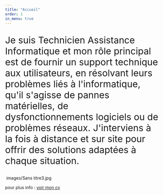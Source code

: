 ```yaml
---
title: "Accueil"
order: 1
in_menu: true
---
```

<p style="font-size: 30px;">Je suis Technicien Assistance Informatique et mon rôle principal est de fournir un support technique aux utilisateurs, en résolvant leurs problèmes liés à l'informatique, qu'il s'agisse de pannes matérielles, de dysfonctionnements logiciels ou de problèmes réseaux. J'interviens à la fois à distance et sur site pour offrir des solutions adaptées à chaque situation.</p>


<img> images/Sans titre3.jpg </img>

  
<p>pour plus info : <a href="CV_2025-01-28_Fouad_HAMA-4.pdf ">voir mon cv</a></p> 